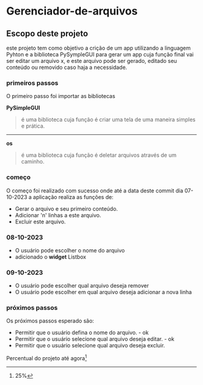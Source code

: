 # Gerenciador-de-arquivos

## Escopo deste projeto

este projeto tem como objetivo a crição de um app utilizando a linguagem Pyhton e a biblioteca PySympleGUI para gerar um app cuja função final vai ser editar um arquivo x, e este arquivo pode ser gerado, editado seu conteúdo ou removido caso haja a necessidade.

### primeiros passos
O primeiro passo foi importar as bibliotecas

**PySimpleGUI**
> é uma biblioteca cuja função é criar uma tela de uma maneira simples e prática.


---
**os**
> é uma biblioteca cuja função é deletar arquivos através de um caminho.


### começo

O começo foi realizado com sucesso onde até a data deste commit dia 07-10-2023 a aplicação realiza as funções de:
- Gerar o arquivo e seu primeiro conteúdo.
- Adicionar 'n' linhas a este arquivo.
- Excluir este arquivo.


### 08-10-2023
- O usuário pode escolher o nome do arquivo
- adicionado o **widget** Listbox 


### 09-10-2023
- O usuário pode escolher qual arquivo deseja remover
- O usuário pode escolher em qual arquivo deseja adicionar a nova linha


### próximos passos

Os próximos passos esperado são:
- Permitir que o usuário defina o nome do arquivo. - ok
- Permitir que o usuário selecione qual arquivo deseja editar. - ok
- Permitir que o usuário selecione qual arquivo deseja excluir.

Percentual do projeto até agora[^1]

[^1]: 25%